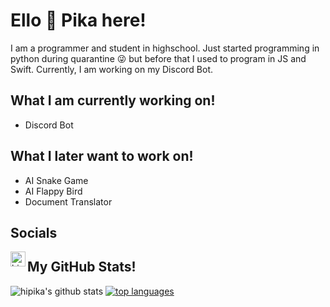 # Ello 👋 Pika here!

I am a programmer and student in highschool. Just started programming in python during quarantine 😜  but before that I used to program in JS and Swift. Currently, I am working on my Discord Bot.

## What I am currently working on!
- Discord Bot
    
## What I later want to work on!
- AI Snake Game
- AI Flappy Bird
- Document Translator
   
   
## Socials
[<img align="left" alt="hi pika31621 | discord" width="24px" src="https://cdn.jsdelivr.net/npm/simple-icons@v3/icons/discord.svg">](https://discord.com/users/759222263492116555)


## My GitHub Stats!
![hipika's github stats](https://github-readme-stats.vercel.app/api?username=hipika&show_icons=true&theme=radical)
[![top languages](https://github-readme-stats.vercel.app/api/top-langs?username=hipika&layout=compact)](https://github.com/anuraghazra/github-readme-stats)
